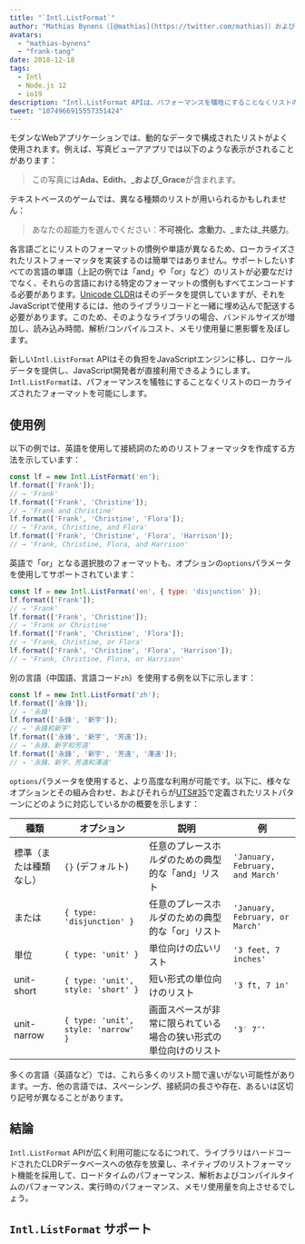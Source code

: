 ```yaml
---
title: "`Intl.ListFormat`"
author: "Mathias Bynens（[@mathias](https://twitter.com/mathias)）およびFrank Yung-Fong Tang"
avatars: 
  - "mathias-bynens"
  - "frank-tang"
date: 2018-12-18
tags: 
  - Intl
  - Node.js 12
  - io19
description: "Intl.ListFormat APIは、パフォーマンスを犠牲にすることなくリストのローカライズされたフォーマットを可能にします。"
tweet: "1074966915557351424"
---
```

モダンなWebアプリケーションでは、動的なデータで構成されたリストがよく使用されます。例えば、写真ビューアアプリでは以下のような表示がされることがあります：

> この写真には**Ada、Edith、_および_Grace**が含まれます。

テキストベースのゲームでは、異なる種類のリストが用いられるかもしれません：

> あなたの超能力を選んでください：**不可視化、念動力、_または_共感力**。

各言語ごとにリストのフォーマットの慣例や単語が異なるため、ローカライズされたリストフォーマッタを実装するのは簡単ではありません。サポートしたいすべての言語の単語（上記の例では「and」や「or」など）のリストが必要なだけでなく、それらの言語における特定のフォーマットの慣例もすべてエンコードする必要があります。[Unicode CLDR](http://cldr.unicode.org/translation/lists)はそのデータを提供していますが、それをJavaScriptで使用するには、他のライブラリコードと一緒に埋め込んで配送する必要があります。このため、そのようなライブラリの場合、バンドルサイズが増加し、読み込み時間、解析/コンパイルコスト、メモリ使用量に悪影響を及ぼします。

<!--truncate-->
新しい`Intl.ListFormat` APIはその負担をJavaScriptエンジンに移し、ロケールデータを提供し、JavaScript開発者が直接利用できるようにします。`Intl.ListFormat`は、パフォーマンスを犠牲にすることなくリストのローカライズされたフォーマットを可能にします。

## 使用例

以下の例では、英語を使用して接続詞のためのリストフォーマッタを作成する方法を示しています：

```js
const lf = new Intl.ListFormat('en');
lf.format(['Frank']);
// → 'Frank'
lf.format(['Frank', 'Christine']);
// → 'Frank and Christine'
lf.format(['Frank', 'Christine', 'Flora']);
// → 'Frank, Christine, and Flora'
lf.format(['Frank', 'Christine', 'Flora', 'Harrison']);
// → 'Frank, Christine, Flora, and Harrison'
```

英語で「or」となる選択肢のフォーマットも、オプションの`options`パラメータを使用してサポートされています：

```js
const lf = new Intl.ListFormat('en', { type: 'disjunction' });
lf.format(['Frank']);
// → 'Frank'
lf.format(['Frank', 'Christine']);
// → 'Frank or Christine'
lf.format(['Frank', 'Christine', 'Flora']);
// → 'Frank, Christine, or Flora'
lf.format(['Frank', 'Christine', 'Flora', 'Harrison']);
// → 'Frank, Christine, Flora, or Harrison'
```

別の言語（中国語、言語コード`zh`）を使用する例を以下に示します：

```js
const lf = new Intl.ListFormat('zh');
lf.format(['永鋒']);
// → '永鋒'
lf.format(['永鋒', '新宇']);
// → '永鋒和新宇'
lf.format(['永鋒', '新宇', '芳遠']);
// → '永鋒、新宇和芳遠'
lf.format(['永鋒', '新宇', '芳遠', '澤遠']);
// → '永鋒、新宇、芳遠和澤遠'
```

`options`パラメータを使用すると、より高度な利用が可能です。以下に、様々なオプションとその組み合わせ、およびそれらが[UTS#35](https://unicode.org/reports/tr35/tr35-general.html#ListPatterns)で定義されたリストパターンにどのように対応しているかの概要を示します：


| 種類                  | オプション                                   | 説明                                                                                     | 例                                 |
| --------------------- | ----------------------------------------- | --------------------------------------------------------------------------------------- | -------------------------------- |
| 標準（または種類なし） | `{}` (デフォルト)                           | 任意のプレースホルダのための典型的な「and」リスト                                         | `'January, February, and March'` |
| または                | `{ type: 'disjunction' }`                 | 任意のプレースホルダのための典型的な「or」リスト                                         | `'January, February, or March'`  |
| 単位                  | `{ type: 'unit' }`                        | 単位向けの広いリスト                                                                     | `'3 feet, 7 inches'`             |
| unit-short            | `{ type: 'unit', style: 'short' }`        | 短い形式の単位向けのリスト                                                               | `'3 ft, 7 in'`                   |
| unit-narrow           | `{ type: 'unit', style: 'narrow' }`       | 画面スペースが非常に限られている場合の狭い形式の単位向けのリスト                         | `'3′ 7″'`                        |


多くの言語（英語など）では、これら多くのリスト間で違いがない可能性があります。一方、他の言語では、スペーシング、接続詞の長さや存在、あるいは区切り記号が異なることがあります。

## 結論

`Intl.ListFormat` APIが広く利用可能になるにつれて、ライブラリはハードコードされたCLDRデータベースへの依存を放棄し、ネイティブのリストフォーマット機能を採用して、ロードタイムのパフォーマンス、解析およびコンパイルタイムのパフォーマンス、実行時のパフォーマンス、メモリ使用量を向上させるでしょう。

## `Intl.ListFormat` サポート

<feature-support chrome="72 /blog/v8-release-72#intl.listformat"
                 firefox="いいえ"
                 safari="いいえ"
                 nodejs="12 https://twitter.com/mathias/status/1120700101637353473"
                 babel="いいえ"></feature-support>
